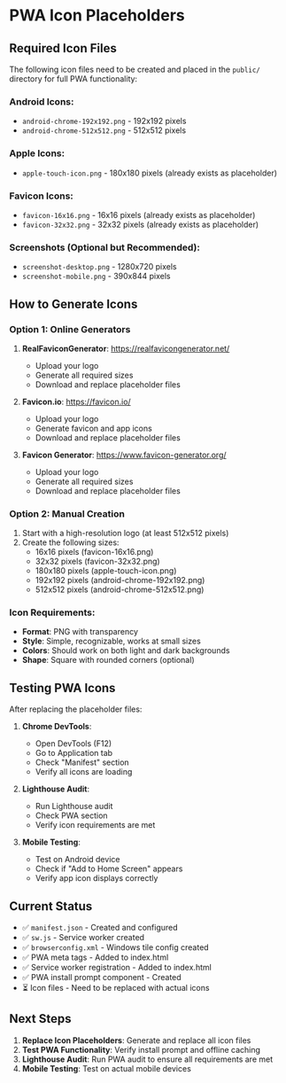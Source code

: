 # PWA Icon Placeholders

## Required Icon Files

The following icon files need to be created and placed in the `public/` directory for full PWA functionality:

### **Android Icons:**
- `android-chrome-192x192.png` - 192x192 pixels
- `android-chrome-512x512.png` - 512x512 pixels

### **Apple Icons:**
- `apple-touch-icon.png` - 180x180 pixels (already exists as placeholder)

### **Favicon Icons:**
- `favicon-16x16.png` - 16x16 pixels (already exists as placeholder)
- `favicon-32x32.png` - 32x32 pixels (already exists as placeholder)

### **Screenshots (Optional but Recommended):**
- `screenshot-desktop.png` - 1280x720 pixels
- `screenshot-mobile.png` - 390x844 pixels

## How to Generate Icons

### **Option 1: Online Generators**
1. **RealFaviconGenerator**: https://realfavicongenerator.net/
   - Upload your logo
   - Generate all required sizes
   - Download and replace placeholder files

2. **Favicon.io**: https://favicon.io/
   - Upload your logo
   - Generate favicon and app icons
   - Download and replace placeholder files

3. **Favicon Generator**: https://www.favicon-generator.org/
   - Upload your logo
   - Generate all required sizes
   - Download and replace placeholder files

### **Option 2: Manual Creation**
1. Start with a high-resolution logo (at least 512x512 pixels)
2. Create the following sizes:
   - 16x16 pixels (favicon-16x16.png)
   - 32x32 pixels (favicon-32x32.png)
   - 180x180 pixels (apple-touch-icon.png)
   - 192x192 pixels (android-chrome-192x192.png)
   - 512x512 pixels (android-chrome-512x512.png)

### **Icon Requirements:**
- **Format**: PNG with transparency
- **Style**: Simple, recognizable, works at small sizes
- **Colors**: Should work on both light and dark backgrounds
- **Shape**: Square with rounded corners (optional)

## Testing PWA Icons

After replacing the placeholder files:

1. **Chrome DevTools**:
   - Open DevTools (F12)
   - Go to Application tab
   - Check "Manifest" section
   - Verify all icons are loading

2. **Lighthouse Audit**:
   - Run Lighthouse audit
   - Check PWA section
   - Verify icon requirements are met

3. **Mobile Testing**:
   - Test on Android device
   - Check if "Add to Home Screen" appears
   - Verify app icon displays correctly

## Current Status

- ✅ `manifest.json` - Created and configured
- ✅ `sw.js` - Service worker created
- ✅ `browserconfig.xml` - Windows tile config created
- ✅ PWA meta tags - Added to index.html
- ✅ Service worker registration - Added to index.html
- ✅ PWA install prompt component - Created
- ⏳ Icon files - Need to be replaced with actual icons

## Next Steps

1. **Replace Icon Placeholders**: Generate and replace all icon files
2. **Test PWA Functionality**: Verify install prompt and offline caching
3. **Lighthouse Audit**: Run PWA audit to ensure all requirements are met
4. **Mobile Testing**: Test on actual mobile devices 